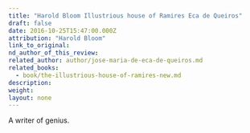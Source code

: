 ```yaml
---
title: "Harold Bloom Illustrious house of Ramires Eca de Queiros"
draft: false
date: 2016-10-25T15:47:00.000Z
attribution: "Harold Bloom"
link_to_original:
nd_author_of_this_review:
related_author: author/jose-maria-de-eca-de-queiros.md
related_books:
  - book/the-illustrious-house-of-ramires-new.md
description:
weight:
layout: none
---
```

A writer of genius.

